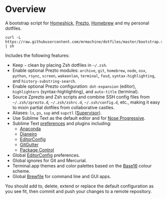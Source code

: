 Overview
========

A bootstrap script for [Homeshick][homeshick], [Prezto][prezto],
[Homebrew][homebrew] and my personal dotfiles.

	curl -L https://raw.githubusercontent.com/mrmachine/dotfiles/master/bootstrap.sh | sh

Includes the following features:

  * Keep `~` clean by placing Zsh dotfiles in `~/.zsh`.
  * Enable optional Prezto modules: `archive`, `git`, `homebrew`, `node`,
    `osx`, `python`, `rsync`, `screen`, `wakeonlan`, `terminal`, `fasd`,
    `syntax-highlighting`, and `history-substring-search`.
  * Enable optional Prezto configuration: `dot-expansion` (editor),
    `highlighters` (syntax-highlighting), and `auto-title` (terminal).
  * Source Zprezto and Zsh scripts and combine SSH config files from
    `~/.zsh/zprezto.d`, `~/.zsh/zshrc.d`, `~/.ssh/config.d`, etc., making it
    easy to mixin partial dotfiles from collaborative castles.
  * Aliases: `ls`, `ps`, `sup` and `supctl` ([Supervisor][supervisor]).
  * Use Sublime Text as the default editor and for
    [Nose Progressive][nose-progressive].
  * Sublime Text [preferences][st-preferences] and plugins including:
      * [Anaconda][st-anaconda]
      * [Djaneiro][st-djaneiro]
      * [EditorConfig][st-editorconfig]
      * [GitGutter][st-gitgutter]
      * [Package Control][st-package-control]
  * Global [EditorConfig][editorconfig] preferences.
  * Global ignores for Git and Mercurial.
  * Terminal.app themes and color palettes based on the [Base16][base16]
    colour scheme.
  * Global [Brewfile][homebrew-brewfile] for command line and GUI apps.

You should add to, delete, extend or replace the default configuration as you
see fit, then commit and push your changes to a remote repository.

[base16]: https://github.com/chriskempson/base16
[editorconfig]: http://editorconfig.org
[homebrew]: http://brew.sh
[homebrew-brewfile]: https://github.com/Homebrew/homebrew-bundle
[homeshick]: https://github.com/andsens/homeshick/
[nose-progressive]: https://github.com/erikrose/nose-progressive
[prezto]: https://github.com/sorin-ionescu/prezto/
[sourcetree]: http://www.sourcetreeapp.com/
[st-anaconda]: https://github.com/DamnWidget/anaconda
[st-djaneiro]: https://github.com/squ1b3r/Djaneiro
[st-editorconfig]: https://github.com/sindresorhus/editorconfig-sublime
[st-gitgutter]: https://github.com/jisaacks/GitGutter
[st-package-control]: https://github.com/wbond/sublime_package_control
[st-preferences]: https://github.com/mrmachine/dotfiles/tree/master/home/Library/Application%20Support/Sublime%20Text%203/Packages/User
[sublime-text]: http://www.sublimetext.com/
[supervisor]: http://supervisord.org/
